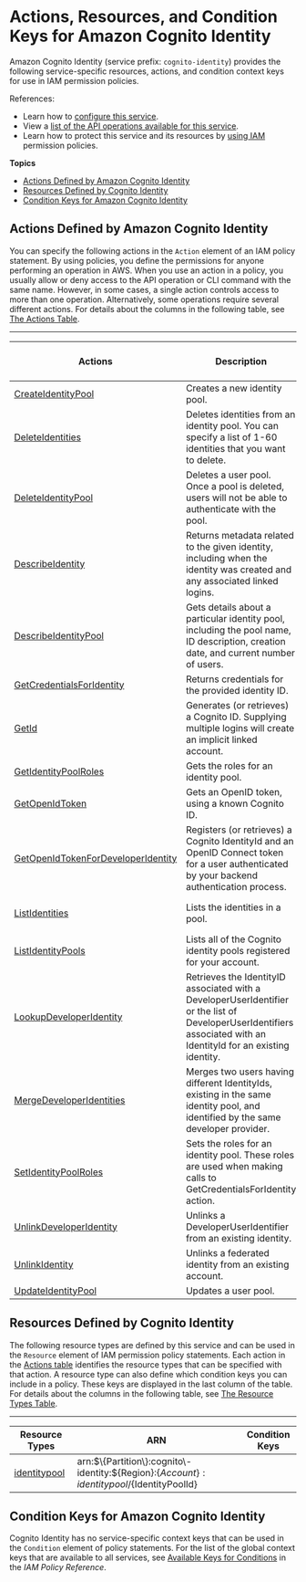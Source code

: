 # Actions, Resources, and Condition Keys for Amazon Cognito Identity<a name="list_amazoncognitoidentity"></a>

Amazon Cognito Identity \(service prefix: `cognito-identity`\) provides the following service\-specific resources, actions, and condition context keys for use in IAM permission policies\.

References:
+ Learn how to [configure this service](http://docs.aws.amazon.com/cognito/latest/developerguide/)\.
+ View a [list of the API operations available for this service](http://docs.aws.amazon.com/cognitoidentity/latest/APIReference/)\.
+ Learn how to protect this service and its resources by [using IAM](http://docs.aws.amazon.com/cognito/latest/developerguide/cognito-identity.html) permission policies\.

**Topics**
+ [Actions Defined by Amazon Cognito Identity](#amazoncognitoidentity-actions-as-permissions)
+ [Resources Defined by Cognito Identity](#amazoncognitoidentity-resources-for-iam-policies)
+ [Condition Keys for Amazon Cognito Identity](#amazoncognitoidentity-policy-keys)

## Actions Defined by Amazon Cognito Identity<a name="amazoncognitoidentity-actions-as-permissions"></a>

You can specify the following actions in the `Action` element of an IAM policy statement\. By using policies, you define the permissions for anyone performing an operation in AWS\. When you use an action in a policy, you usually allow or deny access to the API operation or CLI command with the same name\. However, in some cases, a single action controls access to more than one operation\. Alternatively, some operations require several different actions\. For details about the columns in the following table, see [The Actions Table](reference_policies_actions-resources-contextkeys.md#actions_table)\.


****  

| Actions | Description | Access Level | Resource Types \(\*required\) | Condition Keys | Dependent Actions | 
| --- | --- | --- | --- | --- | --- | 
| [CreateIdentityPool](http://docs.aws.amazon.com/cognitoidentity/latest/APIReference/API_CreateIdentityPool.html) | Creates a new identity pool\. | Write  |  |  |  | 
| [DeleteIdentities](http://docs.aws.amazon.com/cognitoidentity/latest/APIReference/API_DeleteIdentities.html) | Deletes identities from an identity pool\. You can specify a list of 1\-60 identities that you want to delete\. | Write  |  |  |  | 
| [DeleteIdentityPool](http://docs.aws.amazon.com/cognitoidentity/latest/APIReference/API_DeleteIdentityPool.html) | Deletes a user pool\. Once a pool is deleted, users will not be able to authenticate with the pool\. | Write  | [identitypool\*](#amazoncognitoidentity-identitypool)  |  |  | 
| [DescribeIdentity](http://docs.aws.amazon.com/cognitoidentity/latest/APIReference/API_DescribeIdentity.html) | Returns metadata related to the given identity, including when the identity was created and any associated linked logins\. | Read Write  |  |  |  | 
| [DescribeIdentityPool](http://docs.aws.amazon.com/cognitoidentity/latest/APIReference/API_DescribeIdentityPool.html) | Gets details about a particular identity pool, including the pool name, ID description, creation date, and current number of users\. | Read Write  | [identitypool\*](#amazoncognitoidentity-identitypool)  |  |  | 
| [GetCredentialsForIdentity](http://docs.aws.amazon.com/cognitoidentity/latest/APIReference/API_GetCredentialsForIdentity.html) | Returns credentials for the provided identity ID\. | Read Write  |  |  |  | 
| [GetId](http://docs.aws.amazon.com/cognitoidentity/latest/APIReference/API_GetId.html) | Generates \(or retrieves\) a Cognito ID\. Supplying multiple logins will create an implicit linked account\. | Write  |  |  |  | 
| [GetIdentityPoolRoles](http://docs.aws.amazon.com/cognitoidentity/latest/APIReference/API_GetIdentityPoolRoles.html) | Gets the roles for an identity pool\. | Read Write  | [identitypool\*](#amazoncognitoidentity-identitypool)  |  |  | 
| [GetOpenIdToken](http://docs.aws.amazon.com/cognitoidentity/latest/APIReference/API_GetOpenIdToken.html) | Gets an OpenID token, using a known Cognito ID\. | Read Write  |  |  |  | 
| [GetOpenIdTokenForDeveloperIdentity](http://docs.aws.amazon.com/cognitoidentity/latest/APIReference/API_GetOpenIdTokenForDeveloperIdentity.html) | Registers \(or retrieves\) a Cognito IdentityId and an OpenID Connect token for a user authenticated by your backend authentication process\. | Read Write  | [identitypool\*](#amazoncognitoidentity-identitypool)  |  |  | 
| [ListIdentities](http://docs.aws.amazon.com/cognitoidentity/latest/APIReference/API_ListIdentities.html) | Lists the identities in a pool\. | List Read Write  | [identitypool\*](#amazoncognitoidentity-identitypool)  |  |  | 
| [ListIdentityPools](http://docs.aws.amazon.com/cognitoidentity/latest/APIReference/API_ListIdentityPools.html) | Lists all of the Cognito identity pools registered for your account\. | List Read Write  |  |  |  | 
| [LookupDeveloperIdentity](http://docs.aws.amazon.com/cognitoidentity/latest/APIReference/API_LookupDeveloperIdentity.html) | Retrieves the IdentityID associated with a DeveloperUserIdentifier or the list of DeveloperUserIdentifiers associated with an IdentityId for an existing identity\. | Read Write  | [identitypool\*](#amazoncognitoidentity-identitypool)  |  |  | 
| [MergeDeveloperIdentities](http://docs.aws.amazon.com/cognitoidentity/latest/APIReference/API_MergeDeveloperIdentities.html) | Merges two users having different IdentityIds, existing in the same identity pool, and identified by the same developer provider\. | Write  | [identitypool\*](#amazoncognitoidentity-identitypool)  |  |  | 
| [SetIdentityPoolRoles](http://docs.aws.amazon.com/cognitoidentity/latest/APIReference/API_SetIdentityPoolRoles.html) | Sets the roles for an identity pool\. These roles are used when making calls to GetCredentialsForIdentity action\. | Write  |  |  |  | 
| [UnlinkDeveloperIdentity](http://docs.aws.amazon.com/cognitoidentity/latest/APIReference/API_UnlinkDeveloperIdentity.html) | Unlinks a DeveloperUserIdentifier from an existing identity\. | Write  | [identitypool\*](#amazoncognitoidentity-identitypool)  |  |  | 
| [UnlinkIdentity](http://docs.aws.amazon.com/cognitoidentity/latest/APIReference/API_UnlinkIdentity.html) | Unlinks a federated identity from an existing account\. | Write  |  |  |  | 
| [UpdateIdentityPool](http://docs.aws.amazon.com/cognitoidentity/latest/APIReference/API_UpdateIdentityPool.html) | Updates a user pool\. | Write  | [identitypool\*](#amazoncognitoidentity-identitypool)  |  |  | 

## Resources Defined by Cognito Identity<a name="amazoncognitoidentity-resources-for-iam-policies"></a>

The following resource types are defined by this service and can be used in the `Resource` element of IAM permission policy statements\. Each action in the [Actions table](#amazoncognitoidentity-actions-as-permissions) identifies the resource types that can be specified with that action\. A resource type can also define which condition keys you can include in a policy\. These keys are displayed in the last column of the table\. For details about the columns in the following table, see [The Resource Types Table](reference_policies_actions-resources-contextkeys.md#resources_table)\.


****  

| Resource Types | ARN | Condition Keys | 
| --- | --- | --- | 
| [identitypool](http://docs.aws.amazon.com/cognito/latest/developerguide/identity-pools.html) | arn:$\{Partition\}:cognito\-identity:$\{Region\}:$\{Account\}:identitypool/$\{IdentityPoolId\} |  | 

## Condition Keys for Amazon Cognito Identity<a name="amazoncognitoidentity-policy-keys"></a>

Cognito Identity has no service\-specific context keys that can be used in the `Condition` element of policy statements\. For the list of the global context keys that are available to all services, see [Available Keys for Conditions](http://docs.aws.amazon.com/IAM/latest/UserGuide/reference_policies_condition-keys.html#AvailableKeys) in the *IAM Policy Reference*\.